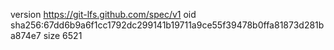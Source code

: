 version https://git-lfs.github.com/spec/v1
oid sha256:67dd6b9a6f1cc1792dc299141b19711a9ce55f39478b0ffa81873d281ba874e7
size 6521
